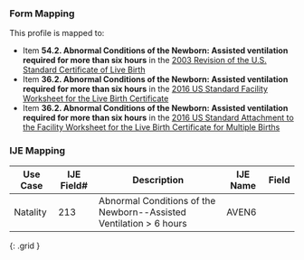 ### Form Mapping
This profile is mapped to:
 * Item **54.2. Abnormal Conditions of the Newborn: Assisted ventilation required for more than six hours** in the [2003 Revision of the U.S. Standard Certificate of Live Birth](https://www.cdc.gov/nchs/data/dvs/birth11-03final-ACC.pdf)
 * Item **36.2. Abnormal Conditions of the Newborn: Assisted ventilation required for more than six hours** in the [2016 US Standard Facility Worksheet for the Live Birth Certificate](https://www.cdc.gov/nchs/data/dvs/facility-worksheet-2016-508.pdf)
 * Item **36.2. Abnormal Conditions of the Newborn: Assisted ventilation required for more than six hours** in the [2016 US Standard Attachment to the Facility Worksheet for the Live Birth Certificate for Multiple Births](https://www.cdc.gov/nchs/data/dvs/multiple-births-worksheet-2016.pdf)

### IJE Mapping

| **Use Case** | **IJE Field#** | **Description** | **IJE Name** | **Field** |
| ------------ | -------------- | --------------- | ------------ | --------- |
| Natality | 213 | Abnormal Conditions of the Newborn--Assisted Ventilation > 6 hours | AVEN6 |  |
{: .grid }
